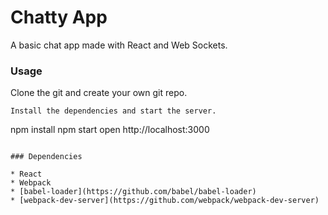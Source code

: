Chatty App
=====================

A basic chat app made with React and Web Sockets.

### Usage

Clone the git and create your own git repo.

```
Install the dependencies and start the server.
```
npm install
npm start
open http://localhost:3000
```

### Dependencies

* React
* Webpack
* [babel-loader](https://github.com/babel/babel-loader)
* [webpack-dev-server](https://github.com/webpack/webpack-dev-server)
